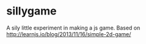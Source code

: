 sillygame
=========

A sily little experiment in making a js game. Based on http://learnjs.io/blog/2013/11/16/simple-2d-game/

